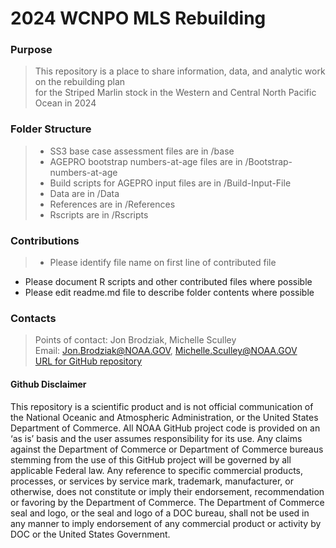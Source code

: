 # **2024 WCNPO MLS Rebuilding**

### **Purpose** 
> This repository is a place to share information, data, and analytic work on the rebuilding plan  
for the Striped Marlin stock in the Western and Central North Pacific Ocean in 2024

### **Folder Structure** 
> * SS3 base case assessment files are in /base
> * AGEPRO bootstrap numbers-at-age files are in /Bootstrap-numbers-at-age
> * Build scripts for AGEPRO input files are in /Build-Input-File
> * Data are in /Data
> * References are in /References
> * Rscripts are in /Rscripts

### **Contributions**
> * Please identify file name on first line of contributed file
* Please document R scripts and other contributed files where possible
* Please edit readme.md file to describe folder contents where possible

### **Contacts**
> Points of contact: Jon Brodziak, Michelle Sculley  
Email: Jon.Brodziak@NOAA.GOV, Michelle.Sculley@NOAA.GOV   
[URL for GitHub repository](https://github.com/PIFSCstockassessments/2024-WCNPO-MLS-Rebuilding/)  
  
#### **Github Disclaimer**

This repository is a scientific product and is not official communication of the National Oceanic and Atmospheric Administration, or the United States Department of Commerce. All NOAA GitHub project code is provided on an ‘as is’ basis and the user assumes responsibility for its use. Any claims against the Department of Commerce or Department of Commerce bureaus stemming from the use of this GitHub project will be governed by all applicable Federal law. Any reference to specific commercial products, processes, or services by service mark, trademark, manufacturer, or otherwise, does not constitute or imply their endorsement, recommendation or favoring by the Department of Commerce. The Department of Commerce seal and logo, or the seal and logo of a DOC bureau, shall not be used in any manner to imply endorsement of any commercial product or activity by DOC or the United States Government.

